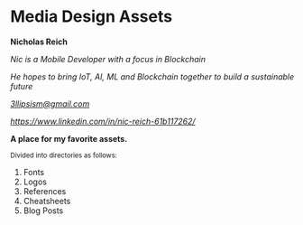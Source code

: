 # Media Design Assets  
**Nicholas Reich**

*Nic is a Mobile Developer with a focus in Blockchain*

*He hopes to bring IoT, AI, ML and Blockchain together to build a sustainable future* 

*3llipsism@gmail.com*

*https://www.linkedin.com/in/nic-reich-61b117262/*

**A place for my favorite assets.** 

<sub> Divided into directories as follows: </sub>

1. Fonts
2. Logos 
3. References
4. Cheatsheets
5. Blog Posts 


